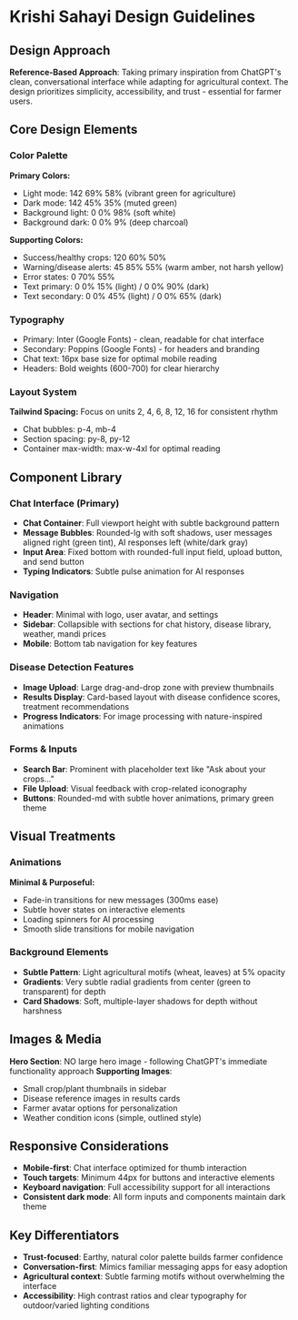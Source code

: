 # Krishi Sahayi Design Guidelines

## Design Approach
**Reference-Based Approach**: Taking primary inspiration from ChatGPT's clean, conversational interface while adapting for agricultural context. The design prioritizes simplicity, accessibility, and trust - essential for farmer users.

## Core Design Elements

### Color Palette
**Primary Colors:**
- Light mode: 142 69% 58% (vibrant green for agriculture)
- Dark mode: 142 45% 35% (muted green)
- Background light: 0 0% 98% (soft white)
- Background dark: 0 0% 9% (deep charcoal)

**Supporting Colors:**
- Success/healthy crops: 120 60% 50% 
- Warning/disease alerts: 45 85% 55% (warm amber, not harsh yellow)
- Error states: 0 70% 55%
- Text primary: 0 0% 15% (light) / 0 0% 90% (dark)
- Text secondary: 0 0% 45% (light) / 0 0% 65% (dark)

### Typography
- Primary: Inter (Google Fonts) - clean, readable for chat interface
- Secondary: Poppins (Google Fonts) - for headers and branding
- Chat text: 16px base size for optimal mobile reading
- Headers: Bold weights (600-700) for clear hierarchy

### Layout System
**Tailwind Spacing:** Focus on units 2, 4, 6, 8, 12, 16 for consistent rhythm
- Chat bubbles: p-4, mb-4
- Section spacing: py-8, py-12
- Container max-width: max-w-4xl for optimal reading

## Component Library

### Chat Interface (Primary)
- **Chat Container**: Full viewport height with subtle background pattern
- **Message Bubbles**: Rounded-lg with soft shadows, user messages aligned right (green tint), AI responses left (white/dark gray)
- **Input Area**: Fixed bottom with rounded-full input field, upload button, and send button
- **Typing Indicators**: Subtle pulse animation for AI responses

### Navigation
- **Header**: Minimal with logo, user avatar, and settings
- **Sidebar**: Collapsible with sections for chat history, disease library, weather, mandi prices
- **Mobile**: Bottom tab navigation for key features

### Disease Detection Features
- **Image Upload**: Large drag-and-drop zone with preview thumbnails
- **Results Display**: Card-based layout with disease confidence scores, treatment recommendations
- **Progress Indicators**: For image processing with nature-inspired animations

### Forms & Inputs
- **Search Bar**: Prominent with placeholder text like "Ask about your crops..."
- **File Upload**: Visual feedback with crop-related iconography
- **Buttons**: Rounded-md with subtle hover animations, primary green theme

## Visual Treatments

### Animations
**Minimal & Purposeful:**
- Fade-in transitions for new messages (300ms ease)
- Subtle hover states on interactive elements
- Loading spinners for AI processing
- Smooth slide transitions for mobile navigation

### Background Elements
- **Subtle Pattern**: Light agricultural motifs (wheat, leaves) at 5% opacity
- **Gradients**: Very subtle radial gradients from center (green to transparent) for depth
- **Card Shadows**: Soft, multiple-layer shadows for depth without harshness

## Images & Media
**Hero Section**: NO large hero image - following ChatGPT's immediate functionality approach
**Supporting Images**: 
- Small crop/plant thumbnails in sidebar
- Disease reference images in results cards
- Farmer avatar options for personalization
- Weather condition icons (simple, outlined style)

## Responsive Considerations
- **Mobile-first**: Chat interface optimized for thumb interaction
- **Touch targets**: Minimum 44px for buttons and interactive elements
- **Keyboard navigation**: Full accessibility support for all interactions
- **Consistent dark mode**: All form inputs and components maintain dark theme

## Key Differentiators
- **Trust-focused**: Earthy, natural color palette builds farmer confidence
- **Conversation-first**: Mimics familiar messaging apps for easy adoption
- **Agricultural context**: Subtle farming motifs without overwhelming the interface
- **Accessibility**: High contrast ratios and clear typography for outdoor/varied lighting conditions